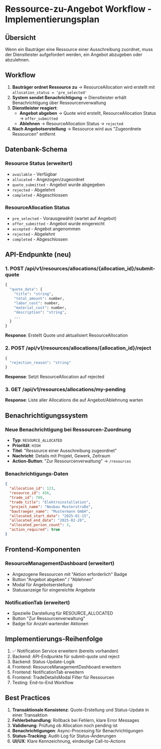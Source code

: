 # Ressource-zu-Angebot Workflow - Implementierungsplan

## Übersicht
Wenn ein Bauträger eine Ressource einer Ausschreibung zuordnet, muss der Dienstleister aufgefordert werden, ein Angebot abzugeben oder abzulehnen.

## Workflow

1. **Bauträger ordnet Ressource zu** → ResourceAllocation wird erstellt mit `allocation_status = 'pre_selected'`
2. **System sendet Benachrichtigung** → Dienstleister erhält Benachrichtigung über Ressourcenverwaltung
3. **Dienstleister reagiert**:
   - **Angebot abgeben** → Quote wird erstellt, ResourceAllocation Status → `offer_submitted`
   - **Ablehnen** → ResourceAllocation Status → `rejected`
4. **Nach Angebotserstellung** → Ressource wird aus "Zugeordnete Ressourcen" entfernt

## Datenbank-Schema

### Resource Status (erweitert)
- `available` - Verfügbar
- `allocated` - Angezogen/zugeordnet  
- `quote_submitted` - Angebot wurde abgegeben
- `rejected` - Abgelehnt
- `completed` - Abgeschlossen

### ResourceAllocation Status
- `pre_selected` - Vorausgewählt (wartet auf Angebot)
- `offer_submitted` - Angebot wurde eingereicht
- `accepted` - Angebot angenommen
- `rejected` - Abgelehnt
- `completed` - Abgeschlossen

## API-Endpunkte (neu)

### 1. POST /api/v1/resources/allocations/{allocation_id}/submit-quote
```python
{
  "quote_data": {
    "title": "string",
    "total_amount": number,
    "labor_cost": number,
    "material_cost": number,
    "description": "string",
    ...
  }
}
```
**Response**: Erstellt Quote und aktualisiert ResourceAllocation

### 2. POST /api/v1/resources/allocations/{allocation_id}/reject
```python
{
  "rejection_reason": "string"
}
```
**Response**: Setzt ResourceAllocation auf rejected

### 3. GET /api/v1/resources/allocations/my-pending
**Response**: Liste aller Allocations die auf Angebot/Ablehnung warten

## Benachrichtigungssystem

### Neue Benachrichtigung bei Ressourcen-Zuordnung
- **Typ**: `RESOURCE_ALLOCATED`
- **Priorität**: `HIGH`
- **Titel**: "Ressource einer Ausschreibung zugeordnet"
- **Nachricht**: Details mit Projekt, Gewerk, Zeitraum
- **Action-Button**: "Zur Ressourcenverwaltung" → `/resources`

### Benachrichtigungs-Daten
```json
{
  "allocation_id": 123,
  "resource_id": 456,
  "trade_id": 789,
  "trade_title": "Elektroinstallation",
  "project_name": "Neubau Musterstraße",
  "bautraeger_name": "Mustermann GmbH",
  "allocated_start_date": "2025-01-15",
  "allocated_end_date": "2025-02-28",
  "allocated_person_count": 3,
  "action_required": true
}
```

## Frontend-Komponenten

### ResourceManagementDashboard (erweitert)
- Angezogene Ressourcen mit "Aktion erforderlich" Badge
- Button "Angebot abgeben" / "Ablehnen"
- Modal für Angebotserstellung
- Statusanzeige für eingereichte Angebote

### NotificationTab (erweitert)
- Spezielle Darstellung für RESOURCE_ALLOCATED
- Button "Zur Ressourcenverwaltung"
- Badge für Anzahl wartender Aktionen

## Implementierungs-Reihenfolge

1. ✅ Notification Service erweitern (bereits vorhanden)
2. Backend: API-Endpunkte für submit-quote und reject
3. Backend: Status-Update-Logik
4. Frontend: ResourceManagementDashboard erweitern
5. Frontend: NotificationTab erweitern
6. Frontend: TradeDetailsModal Filter für Ressourcen
7. Testing: End-to-End Workflow

## Best Practices

1. **Transaktionale Konsistenz**: Quote-Erstellung und Status-Update in einer Transaktion
2. **Fehlerbehandlung**: Rollback bei Fehlern, klare Error Messages
3. **Validierung**: Prüfung ob Allocation noch pending ist
4. **Benachrichtigungen**: Async-Processing für Benachrichtigungen
5. **Status-Tracking**: Audit-Log für Status-Änderungen
6. **UI/UX**: Klare Kennzeichnung, eindeutige Call-to-Actions


